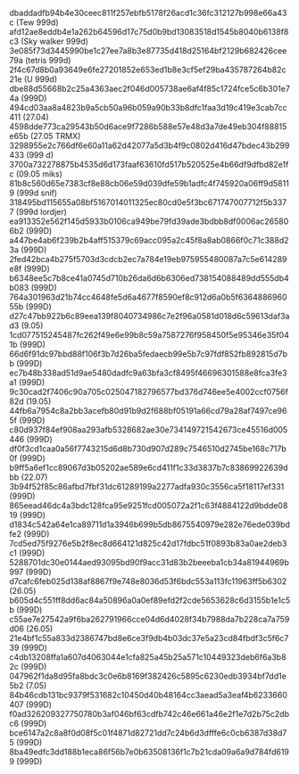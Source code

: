 dbaddadfb94b4e30ceec811f257ebfb5178f26acd1c36fc312127b998e66a43c (Tew 999d)
afd12ae8eddb4e1a262b64596d17c75d0b9bd13083518d1545b8040b6138f8c3 (Sky walker 999d)
3e085f73d3445990be1c27ee7a8b3e87735d418d25164bf2129b682426cee79a (tetris 999d)
2f4c67d8b0a93649e6fe27201852e653ed1b8e3cf5ef29ba435787264b82c21e (U 999d)
dbe88d55668b2c25a4363aec2f046d005738ae6af4f85c1724fce5c6b301e74a (999D)
494cd03aa8a4823b9a5cb50a96b059a90b33b8dfc1faa3d19c419e3cab7cc411 (27.04)
4598dde773ca29543b50d6ace9f7286b588e57e48d3a7de49eb304f88815e65b (27.05 TRMX)
3298955e2c766df6e60a11a62d42077a5d3b4f9c0802d416d47bdec43b299433 (999 d)
3700a732278875b4535d6d173faaf63610fd517b520525e4b66df9dfbd82e1fc (09.05 miks)
81b8c560d65e7383cf8e88cb06e59d039dfe59b1adfc4f745920a06ff9d58119 (999d snif)
318495bd115655a08bf5167014011325ec80cd0e5f3bc671747007712f5b3377 (999d lordjer)
ea913352e562f145d5933b0106ca949be79fd39ade3bdbb8df0006ac265806b2 (999D)
a447be4ab6f239b2b4aff515379c69acc095a2c45f8a8ab0866f0c71c388d23a (999D)
2fed42bca4b275f5703d3cdcb2ec7a784e19eb975955480087a7c5e614289e8f (999D)
b6348ee5c7b8ce41a0745d710b26da6d6b6306ed738154088489dd555db4b083 (999D)
764a301963d21b74cc4648fe5d6a4677f8590ef8c912d6a0b5f636488696055b (999D)
d27c47bb922b6c89eea139f8040734986c7e2f96a0581d018d6c59613daf3ad3 (9.05)
1cd077515245487fc262f49e6e99b8c59a7587276f958450f5e95346e35f041b (999D)
66d6f91dc97bbd88f106f3b7d26ba5fedaecb99e5b7c97fdf852fb892815d7bb (999D)
ec7b48b338ad51d9ae5480dadfc9a63bfa3cf8495f46696301588e8fca3fe3a1 (999D)
9c30cad2f7406c90a705c025047182796577bd376d746ee5e4002ccf0756f82d (19.05)
44fb6a7954c8a2bb3acefb80d91b9d2f688bf05191a66cd79a28af7497ce965f (999D)
c80d937f84ef908aa293afb5328682ae30e734149721542673ce45516d005446 (999D)
df0f3cd1caa0a56f7743215d6d8b730d907d289c7546510d2745be168c717b0f (999D)
b9ff5a6ef1cc89067d3b05202ae589e6cd411f1c33d3837b7c83869922639dbb (22.07)
3b94f52f85c86afbd7fbf31dc61289199a2277adfa930c3556ca5f18117ef331 (999D)
865eead46dc4a3bdc128fca95e9251fcd005072a2f1c63f4884122d9bdde0819 (999D)
d1834c542a64e1ca89711d1a3946b699b5db8675540979e282e76ede039bdfe2 (999D)
7cd5ed75f9276e5b2f8ec8d664121d825c42d17fdbc51f0893b83a0ae2deb3c1 (999D)
5288701dc30e0144aed93095bd90f9acc31d83b2beeeba1cb34a81944969b997 (999D)
d7cafc6feb025d138af8867f9e748e8036d53f6bdc553a113fc11963ff5b6302 (26.05)
b605d4c551ff8dd6ac84a50896a0a0ef89efd2f2cde5653628c6d3155b1e1c5b (999D)
c55ae7e27542a9f6ba262791966cce04d6d4028f34b7988da7b228ca7a759d06 (26.05)
21e4bf1c55a833d2386747bd8e6ce3f9db4b03dc37e5a23cd84fbdf3c5f6c739 (999D)
c4db13208ffa1a607d4063044e1cfa825a45b25a571c10449323deb6f6a3b82c (999D)
047962f1da8d95fa8bdc3c0e6b8169f382426c5895c6230edb3934bf7dd1e5b2 (7.05)
84b46cdb131bc9379f531682c10450d40b48164cc3aead5a3eaf4b6233660407 (999D)
f0ad326209327750780b3af046bf63cdfb742c46e661a46e2f1e7d2b75c2dbc6 (999D)
bce6147a2c8a8f0d08f5c01f4871d82721dd7c24b6d3dfffe6c0cb6387d38d75 (999D)
8ba49edfc3dd188b1eca86f56b7e0b63508136f1c7b21cda09a6a9d784fd6199 (999D)
